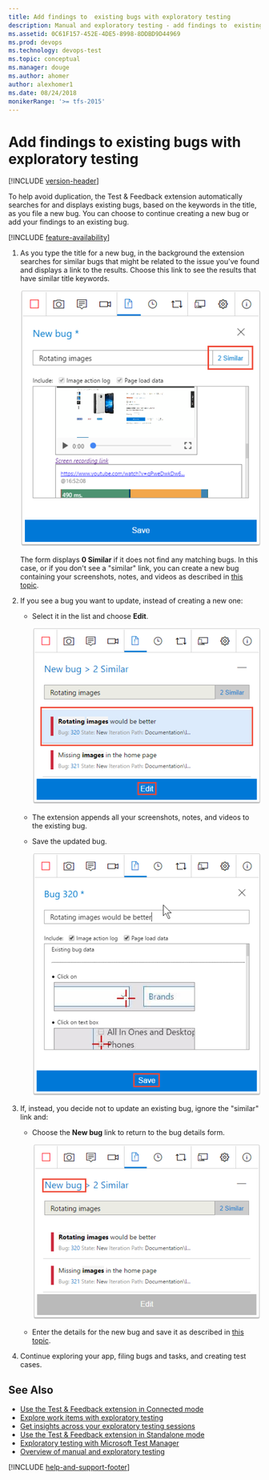 ```yaml
---
title: Add findings to  existing bugs with exploratory testing
description: Manual and exploratory testing - add findings to  existing bugs existing bugs when using the Test &amp; Feedback extension
ms.assetid: 0C61F157-452E-4DE5-8998-8DDBD9D44969
ms.prod: devops
ms.technology: devops-test
ms.topic: conceptual
ms.manager: douge
ms.author: ahomer
author: alexhomer1
ms.date: 08/24/2018
monikerRange: '>= tfs-2015'
---
```


# Add findings to existing bugs with exploratory testing

[!INCLUDE [version-header](_shared/version-header.md)] 
 
To help avoid duplication, the Test &amp; Feedback extension automatically 
searches for and displays existing bugs, based on the keywords in the title,
as you file a new bug. You can choose to continue creating a new bug or add
your findings to an existing bug.

[!INCLUDE [feature-availability](_shared/feature-availability.md)] 

1. As you type the title for a new bug, in the background the extension 
   searches for similar bugs that might be related to the issue you've found
   and displays a link to the results. Choose this link to see the results that have 
   similar title keywords.

   ![The link to view similar bugs](_img/add-to-bugs-exploratory-testing/add-to-existing-bugs-01.png)
 
   The form displays **0 Similar** if it does not find any matching bugs.
   In this case, or if you don't see a "similar" link, you can create a
   new bug containing your screenshots, notes, and videos
   as described in [this topic](connected-mode-exploratory-testing.md).
 
1. If you see a bug you want to update, instead of creating a new one:

   - Select it in the list and choose **Edit**.
 
     ![Editing a similar bug](_img/add-to-bugs-exploratory-testing/add-to-existing-bugs-02.png)

   - The extension appends all your screenshots, notes, and videos to 
     the existing bug. 

   - Save the updated bug.

     ![Saving the updated bug](_img/add-to-bugs-exploratory-testing/add-to-existing-bugs-03.png)

1. If, instead, you decide not to update an existing bug, ignore the "similar" link and:

   - Choose the **New bug** link to return to the bug details form.

     ![Returning to the bug details form](_img/add-to-bugs-exploratory-testing/add-to-existing-bugs-04.png)

   - Enter the details for the new bug and save it
     as described in [this topic](connected-mode-exploratory-testing.md).<p />
   
1. Continue exploring your app, filing bugs and tasks, and creating test cases. 

## See Also

* [Use the Test &amp; Feedback extension in Connected mode](connected-mode-exploratory-testing.md)
* [Explore work items with exploratory testing](explore-workitems-exploratory-testing.md)
* [Get insights across your exploratory testing sessions](insights-exploratory-testing.md)
* [Use the Test &amp; Feedback extension in Standalone mode](standalone-mode-exploratory-testing.md)
* [Exploratory testing with Microsoft Test Manager](mtm/exploratory-testing-using-microsoft-test-manager.md)
* [Overview of manual and exploratory testing](index.md)

[!INCLUDE [help-and-support-footer](_shared/help-and-support-footer.md)] 
